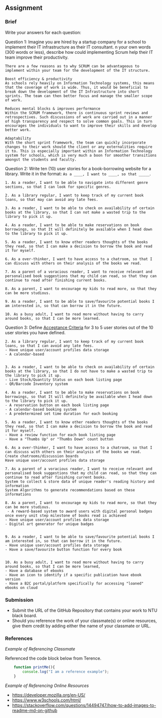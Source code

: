 ## Assignment

### Brief

Write your answers for each question:

Question 1:
Imagine you are hired by a startup company for a school to implement their IT infrastructure as their IT consultant. n your own words (300 words or less), describe how could implementing Scrum help their IT team improve their productivity.

```
There are a few reasons as to why SCRUM can be advantageous to implement within your team for the development of the IT structure.

Boost efficiency & productivity
As schools rely heavily on Information Technology systems, this means that the coverage of work is wide. Thus, it would be beneficial to break down the development of the IT Infrastructure into short sprints. The team can then better focus and manage the smaller scope of work. 

Reduces mental blocks & improves performance
Within the SCRUM framework, there is continuous sprint reviews and retrospectives. Such discussions of work are carried out in a manner of high transparency and respect to solve common goals. This in turn encourages the individuals to want to improve their skills and develop better work.

Adaptability
With the short sprint framework, the team can quickly incorporate changes to their work should the client or any externalities require it to. This is especially important within an Information Technology system for schools, which is very much a boon for smoother transitions amongst the students and faculty.
```

Question 2:
Write ten (10) user stories for a book-borrowing website for a library. Write it in the format: `As a ____, I want to ____, so that _____`.

```
1. As a reader, I want to be able to navigate into different genre sections, so that I can look for specific genres.

2. As a library regular, I want to keep track of my current book loans, so that may can avoid any late fees.

3. As a reader, I want to be able to check on availability of certain books at the library, so that I can not make a wasted trip to the library to pick it up.

4. As a reader, I want to be able to make reservations on book borrowings, so that It will definitely be available when I head down to the library to pick it up.

5. As a reader, I want to know other readers thoughts of the books they read, so that I can make a decision to borrow the book and read it for myself.

6. As a over-thinker, I want to have access to a chatroom, so that I can discuss with others on their analysis of the books we read.

7. As a parent of a voracious reader, I want to receive relevant and personalised book suggestions that my child can read, so that they can continue to read after finishing current books.

8. As a parent, I want to encourage my kids to read more, so that they can be more studious.

9. As a reader, I want to be able to save/favourite potential books I am interested in, so that can borrow it in the future.

10. As a busy adult, I want to read more without having to carry around books, so that I can be more learned.

```

Question 3: 
Define [Acceptance Criteria](https://resources.scrumalliance.org/Article/need-know-acceptance-criteria) for 3 to 5 user stories out of the 10 user stories you have defined.

```
2. As a library regular, I want to keep track of my current book loans, so that I can avoid any late fees.
- Have unique user/account profiles data storage
- A calendar-based 


3. As a reader, I want to be able to check on availability of certain books at the library, so that I do not have to make a wasted trip to the library to pick it up.
- Live Stock/Quantity Status on each book listing page
- QR/Barcode Inventory system

4. As a reader, I want to be able to make reservations on book borrowings, so that It will definitely be available when I head down to the library to pick it up.
- A reservation button on each book listing page
- A calendar-based booking system
- A predetermined set time duration for each booking

5. As a reader, I want to know other readers thoughts of the books they read, so that I can make a decision to borrow the book and read it for myself.
- Have a review function for each book listing page
- Have a "Thumbs Up" or "Thumbs Down" count button 

6. As a over-thinker, I want to have access to a chatroom, so that I can discuss with others on their analysis of the books we read.
Create chatrooms/discussion boards
Have unique user/account profiles data storage

7. As a parent of a voracious reader, I want to receive relevant and personalised book suggestions that my child can read, so that they can continue to read after finishing current books.
System to collect & store data of unique reader's reading history and information
System Algorithms to generate recommendations based on these informations

8. As a parent, I want to encourage my kids to read more, so that they can be more studious.
 - A reward-based system to award users with digital personal badges once every unit step milestone of books read is achieved
- Have unique user/account profiles data storage
- Digital art generator for unique badges


9. As a reader, I want to be able to save/favourite potential books I am interested in, so that can borrow it in the future.
- Have unique user/account profiles data storage
- Have a save/favourite button function for every book


10. As a busy adult, I want to read more without having to carry around books, so that I can be more learned,
- Have a database of ebooks
- Have an icon to identify if a specific publication have ebook version
- Have a B2C portal/platform specifically for accessing "loaned" ebooks on cloud
```


### Submission 

- Submit the URL of the GitHub Repository that contains your work to NTU black board.
- Should you reference the work of your classmate(s) or online resources, give them credit by adding either the name of your classmate or URL. 


### References

_Example of Referencing Classmate_

Referenced the code block below from Terence.
```js
    function printMe(){
        console.log("I am a reference example");
    }
```

_Example of Referencing Online Resources_

- https://developer.mozilla.org/en-US/
- https://www.w3schools.com/html/
- https://stackoverflow.com/questions/14494747/how-to-add-images-to-readme-md-on-github

